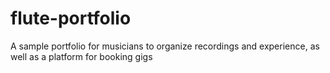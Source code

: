 # flute-portfolio
A sample portfolio for musicians to organize recordings and experience, as well as a platform for booking gigs
